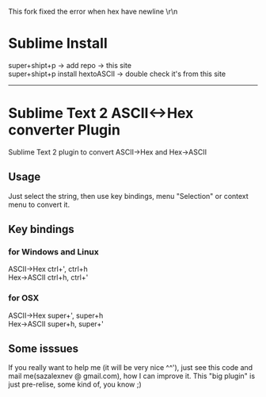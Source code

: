 This fork fixed the error when hex have newline \r\n

# Sublime Install #
super+shipt+p -> add repo -> this site   
super+shipt+p install hextoASCII -> double check it's from this site


----------------------------------------------------
# Sublime Text 2 ASCII<->Hex converter Plugin #

Sublime Text 2 plugin to convert ASCII->Hex and Hex->ASCII

## Usage ##

Just select the string, then use key bindings, menu "Selection" or context menu to convert it.

## Key bindings ##

### for Windows and Linux ###

ASCII->Hex  ctrl+',  ctrl+h  
Hex->ASCII  ctrl+h,  ctrl+'   

### for OSX ###

ASCII->Hex  super+',  super+h  
Hex->ASCII  super+h,  super+'   

## Some isssues ##
If you really want to help me (it will be very nice ^^'), just see this code and mail me(sazalexnev @ gmail.com), how I can improve it. This "big plugin" is just pre-relise, some kind of, you know ;)
